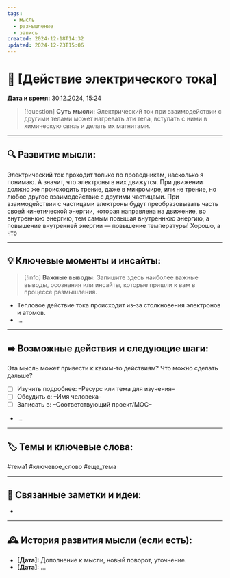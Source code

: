 ```yaml
---
tags:
  - мысль
  - размышление
  - запись
created: 2024-12-18T14:32
updated: 2024-12-23T15:06
---
```


# 💭  [Действие электрического тока]

**Дата и время:** 30.12.2024, 15:24

> [!question] **Суть мысли:**
> Электрический ток при взаимодействии с другими телами может нагревать эти тела, вступать с ними в химическую связь и делать их магнитами.

---

## 🔍 Развитие мысли:

Электрический ток проходит только по проводникам, насколько я понимаю. А значит, что электроны в них движутся. При движении должно же происходить трение, даже в микромире, или не трение, но любое другое взаимодействие с другими частицами. При взаимодействии с частицами электроны будут преобразовывать часть своей кинетической энергии, которая направлена на движение, во внутреннюю энергию, тем самым повышая внутреннюю энергию, а повышение внутренней энергии — повышение температуры!
Хорошо, а что

---

## 💡 Ключевые моменты и инсайты:

> [!info] **Важные выводы:**
> Запишите здесь наиболее важные выводы, осознания или инсайты, которые пришли к вам в процессе размышления.

- Тепловое действие тока происходит из-за столкновения электронов и атомов.
- ...

---

## ➡️ Возможные действия и следующие шаги:

Эта мысль может привести к каким-то действиям? Что можно сделать дальше?

- [ ] Изучить подробнее: –Ресурс или тема для изучения–
- [ ] Обсудить с: –Имя человека–
- [ ] Записать в: –Соответствующий проект/MOC–
- ...

---

## 🏷️ Темы и ключевые слова:

#тема1 #ключевое_слово #еще_тема

---

## 🔄 Связанные заметки и идеи:

- 

---

## 🕰️ История развития мысли (если есть):

* **[Дата]:**  Дополнение к мысли, новый поворот, уточнение.
* **[Дата]:**  ...